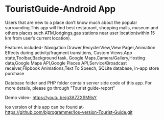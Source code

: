 # TouristGuide-Android App
Users that are new to a place don’t know much about the popular surrounding.This app will find best restaurant, shopping malls, museum and others places such ATM,lodgings,gas stations near user location(within 15 km from user’s current location).

Features included-
Navigation Drawer,RecyclerView,View Pager,Animation Effects during activity/fragment transitions, Custom Views,App state,Toolbar,Background task, Google Maps,Camera/Gallery,Hosting data,Google Maps API,Google Places API,Service/Broadcast receiver,Flipbook Animations,Text To Speech, SQLite database, In-app store purchase

Database folder and PHP folder contain server side code of this app.
For more details, please go through "Tourist guide-report"

Demo video- https://youtu.be/g3A7ZXSM6sY

ios version of this app can be found at- https://github.com/bjprogrammer/Ios-version-Tourist-Guide.git
